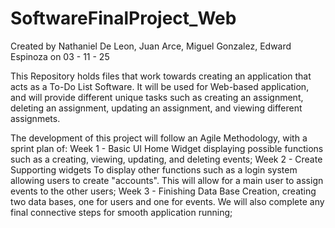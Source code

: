 # SoftwareFinalProject_Web

Created by Nathaniel De Leon, Juan Arce, Miguel Gonzalez, Edward Espinoza on 03 - 11 - 25

This Repository holds files that work towards creating an application that acts as a To-Do List Software. It will be used for Web-based application, and will provide different unique tasks such as creating an assignment, deleting an assignment, updating an assignment, and viewing different assignmets.

The development of this project will follow an Agile Methodology, with a sprint plan of: Week 1 - Basic UI Home Widget displaying possible functions such as a creating, viewing, updating, and deleting events; Week 2 - Create Supporting widgets To display other functions such as a login system allowing users to create "accounts". This will allow for a main user to assign events to the other users; Week 3 - Finishing Data Base Creation, creating two data bases, one for users and one for events. We will also complete any final connective steps for smooth application running;
